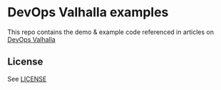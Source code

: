 # DevOps Valhalla examples

This repo contains the demo & example code referenced in articles on [DevOps Valhalla](https://devops.valhalla.com)

## License

See [LICENSE](/LICENSE)
